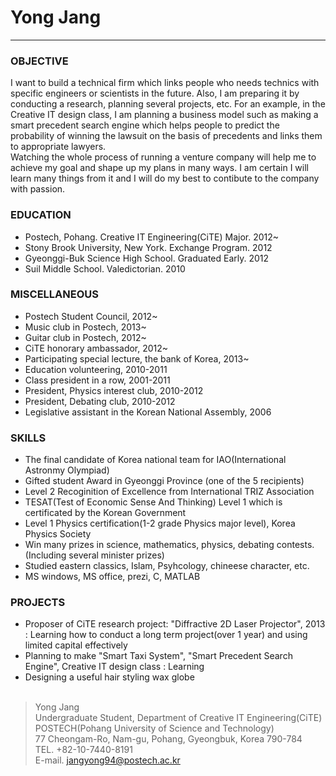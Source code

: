 # Yong Jang
***

### OBJECTIVE ###
I want to build a technical firm which links people who needs technics with specific engineers or scientists in the 
future. Also, I am preparing it by conducting a research, planning several projects, etc. For an example, in the
Creative IT design class, I am planning a business model such as making a smart precedent search engine which helps 
people to predict the probability of winning the lawsuit on the basis of precedents and links them to appropriate lawyers.<br/>
Watching the whole process of running a venture company will help me to achieve my goal and shape up my plans in many ways.
I am certain I will learn many things from it and I will do my best to contibute to the company with passion.


### EDUCATION ###

- Postech, Pohang. Creative IT Engineering(CiTE) Major. 2012~
- Stony Brook University, New York. Exchange Program. 2012
- Gyeonggi-Buk Science High School. Graduated Early. 2012
- Suil Middle School. Valedictorian. 2010

### MISCELLANEOUS ###

- Postech Student Council, 2012~
- Music club in Postech, 2013~
- Guitar club in Postech, 2012~
- CiTE honorary ambassador, 2012~
- Participating special lecture, the bank of Korea, 2013~
- Education volunteering, 2010-2011
- Class president in a row, 2001-2011
- President, Physics interest club, 2010-2012
- President, Debating club, 2010-2012
- Legislative assistant in the Korean National Assembly, 2006

### SKILLS ###

- The final candidate of Korea national team for IAO(International Astronmy Olympiad)
- Gifted student Award in Gyeonggi Province (one of the 5 recipients)
- Level 2 Recoginition of Excellence from International TRIZ Association
- TESAT(Test of Economic Sense And Thinking) Level 1 which is certificated by the Korean Government
- Level 1 Physics certification(1-2 grade Physics major level), Korea Physics Society
- Win many prizes in science, mathematics, physics, debating contests.(Including several minister prizes)
- Studied eastern classics, Islam, Psyhcology, chineese character, etc.
- MS windows, MS office, prezi, C, MATLAB

### PROJECTS ###

- Proposer of CiTE research project: "Diffractive 2D Laser Projector", 2013
<br/>: Learning how to conduct a long term project(over 1 year) and using limited capital effectively
- Planning to make "Smart Taxi System", "Smart Precedent Search Engine", Creative IT design class
  : Learning 
- Designing a useful hair styling wax globe<br/><br/>

>Yong Jang<br/>
Undergraduate Student, Department of Creative IT Engineering(CiTE)<br/>
POSTECH(Pohang University of Science and Technology)<br/>
77 Cheongam-Ro, Nam-gu, Pohang, Gyeongbuk, Korea 790-784<br/>
TEL. +82-10-7440-8191<br/>
>E-mail. jangyong94@postech.ac.kr<br/>
